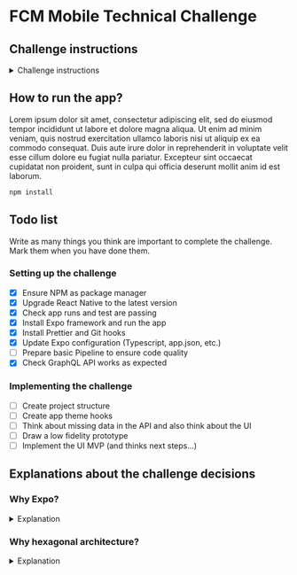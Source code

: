 # FCM Mobile Technical Challenge


## Challenge instructions

<details>
  <summary>Challenge instructions</summary>

  ## What
  FCM Digital team want to launch a new shiny travel guide app. We found that we have the chance to deliver a great product to our travelers. All best information about main world cities in their hands.

  ## Why
  Our current app is the best business itinerary app for FCM customers and we want to offer them a good curated travel guide, without risking the usability of main app in terms of disk usage and complexity. KISS principle.

  ## How
  As we are tech enthusiasts we want to improve our infrastructure, so we decided to implement a GraphQL API to be consumed by our frontend team. Many developers love this technology and after some research we think it fits perfectly for mobile and web apps using React. 

  We need your help to build a first prototype in react native, so we can test the potential of using this technology.

  ## Brief
  First version of the app needs to have following things:
  - Home screen with cities list
  - Detail city screen or embedded component in the list with some useful information as city name, currency, some monuments to visit and some restaurants

  ## Delivery
  Final solution is up to you, there are as many solutions as developers exists. You decide how to present the MVP taking design, usability, architecture and completeness decisions.

  ## How to use challenge API
  To run GraphQL API execute following command

  ````
  yarn run graphql
  ````

  It will launch a local graphql in ```http://localhost:3000/``` to use as graphql endpoint in your app.

  This local server gives you all data from ```db.js``` file and you can test your graphql queries with integrated GraphiQL IDE in ```http://localhost:3000/graphql```

  ````
  Example queries

  query {
    City(id: 2) {
      name
    }
  }

  query {
    allCities {
      name
    }
  }
  ````

  ## How to use Graphql in react native

  React native community recommends Apollo Client as the best library to use GraphQL in mobile (Visit https://www.apollographql.com/docs/react/)
</details>

## How to run the app?

Lorem ipsum dolor sit amet, consectetur adipiscing elit, sed do eiusmod tempor incididunt ut labore et dolore magna aliqua. Ut enim ad minim veniam, quis nostrud exercitation ullamco laboris nisi ut aliquip ex ea commodo consequat. Duis aute irure dolor in reprehenderit in voluptate velit esse cillum dolore eu fugiat nulla pariatur. Excepteur sint occaecat cupidatat non proident, sunt in culpa qui officia deserunt mollit anim id est laborum.

```bash
npm install
```


## Todo list

Write as many things you think are important to complete the challenge. Mark them when you have done them.

### Setting up the challenge

- [x] Ensure NPM as package manager
- [x] Upgrade React Native to the latest version
- [x] Check app runs and test are passing
- [x] Install Expo framework and run the app
- [x] Install Prettier and Git hooks
- [x] Update Expo configuration (Typescript, app.json, etc.)
- [ ] Prepare basic Pipeline to ensure code quality
- [x] Check GraphQL API works as expected

### Implementing the challenge

- [ ] Create project structure
- [ ] Create app theme hooks
- [ ] Think about missing data in the API and also think about the UI
- [ ] Draw a low fidelity prototype
- [ ] Implement the UI MVP (and thinks next steps...)

## Explanations about the challenge decisions

### Why Expo?

<details>
  <summary>Explanation</summary>
  <br />
  Expo is a React Native framework that allows you to build native iOS and Android apps using JavaScript and React. It is a great tool for building cross-platform apps and it is easy to use. It also has a lot of community support and a lot of plugins that can be used to extend the functionality of the framework. Eventhough in the past was a risky choice, nowadays is worth it. With Expo we can spend time on the business logic and what users want and not on the platform specifics.
</details>


### Why hexagonal architecture?

<details>
  <summary>Explanation</summary>
  <br />
  Hexagonal architecture is a software design pattern that helps to organize code into smaller, more manageable modules. It is based on the idea of dividing a system into discrete, independent modules that communicate with each other through well-defined interfaces. Each module has a clear responsibility and is responsible for a specific part of the system. This helps to keep the code modular and easier to understand and maintain.
</details>
